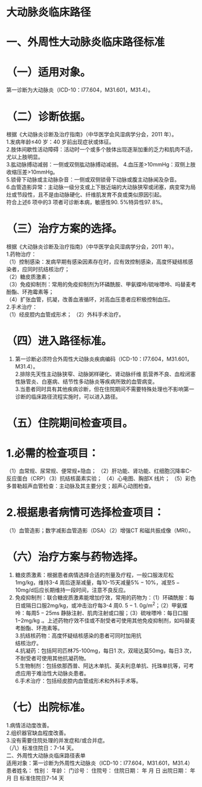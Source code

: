 # 大动脉炎临床路径  
# 一、外周性大动脉炎临床路径标准  
# （一）适用对象。  
第一诊断为大动脉炎（ICD-10：I77.604，M31.601，M31.4）。  
# （二）诊断依据。  
根据《大动脉炎诊断及治疗指南》（中华医学会风湿病学分会，2011 年）。  
1.发病年龄≤40 岁：40 岁前出现症状或体征。  
2.肢体间歇性活动障碍：活动时一个或多个肢体出现逐渐加重的乏力和肌肉不适，尤以上肢明显。  
3.肱动脉搏动减弱：一侧或双侧肱动脉搏动减弱。 4.血压差>10mmHg：双侧上肢收缩压差>10mmHg。  
5.锁骨下动脉或主动脉杂音：一侧或双侧锁骨下动脉或腹主动脉闻及杂音。  
6.血管造影异常：主动脉一级分支或上下肢近端的大动脉狭窄或闭塞，病变常为局灶或节段性，且不是由动脉硬化、纤维肌发育不良或类似原因引起。  
符合上述6 项中的3 项者可诊断本病，敏感性$90.\;5\%$特异性$97.\,8\%$。  
# （三）治疗方案的选择。  
根据《大动脉炎诊断及治疗指南》（中华医学会风湿病学分会，2011 年）。  
1.药物治疗：  
（1）控制感染：发病早期有感染因素存在时，应有效控制感染，高度怀疑结核感染者，应同时抗结核治疗；  
（2）糖皮质激素；  
（3）免疫抑制剂：常用的免疫抑制剂为环磷酰胺、甲氨蝶呤/硫唑嘌呤、吗替麦考酚酯、环孢霉素等；  
（4）扩张血管，抗凝，改善血液循环，对高血压患者应积极控制血压。  
2.手术治疗：  
（1）经皮腔内血管成形术； （2）外科手术治疗。  
# （四）进入路径标准。  
1. 第一诊断必须符合外周性大动脉炎疾病编码（ICD-10：I77.604，M31.601，M31.4）。  
2.排除先天性主动脉狭窄、动脉粥样硬化、肾动脉纤维 肌营养不良、血栓闭塞性脉管炎、白塞病、结节性多动脉炎等疾病所致的血管病变。  
3.当患者同时具有其他疾病诊断，但在住院期间不需要特殊处理也不影响第一诊断的临床路径流程实施时，可以进入路径。  
# （五）住院期间检查项目。  
# 1.必需的检查项目：  
（1）血常规、尿常规、便常规$+$隐血； （2）肝功能、肾功能、红细胞沉降率C-反应蛋白（CRP）（3）抗结核菌素实验； （4）心电图、胸部X 线片； （5）彩色多普勒超声血管检查：主动脉及其主要分支；超声心动图检查。  
# 2.根据患者病情可选择检查项目：  
（1）血管造影；数字减影血管造影（DSA）（2）增强CT 和磁共振成像（MRI）。  
# （六）治疗方案与药物选择。  
1. 糖皮质激素：根据患者病情选择合适的剂量及疗程，一般口服泼尼松$1\mathrm{mg/kg}$，维持3-4 周后逐渐减量，每10-15天减量$5\%{-}10\%$，减至$5{-}10\mathrm{mg/d}$后应长期维持一段时间，注意不良反应。  
2. 免疫抑制剂：联合糖皮质激素能增加疗效，常用的药物为：（1）环磷酰胺：每日或隔日口服$2{\mathrm{mg/kg}}$，或冲击治疗每3-4 周$0.\ 5{-}1.\ 0\mathrm{g/m^{2}}$；（2）甲氨蝶呤：每周$5{-}25\mathrm{ms}$ 静脉注射、肌肉注射或口服；（3）硫唑嘌呤：每日口服$1{\mathrm{-}}2{\mathrm{mg/kg}}\,.$。上述药物疗效不佳或不耐受者可使用其他免疫抑制剂，如吗替麦考酚酯、环孢素等。  
3.抗结核药物：高度怀疑结核感染的患者可同时加用抗  
结核治疗。  
4.抗凝药：包括阿司匹林75-100mg，每日1 次，双嘧达莫$50\mathrm{mg}$，每日3 次，不耐受者可使用其他抗凝药物。  
5.生物制剂：包括依那西普、阿达木单抗、英夫利息单抗、托珠单抗等，可考虑应用于难治性大动脉炎患者。  
6.手术治疗：包括经皮腔内血管成形术和外科手术等。  
# （七）出院标准。  
1.病情活动度改善。  
2.组织器官缺血程度改善。  
3.没有需要住院处理的并发症和/或合并症。  
（八）标准住院日：7-14 天。  
二、外周性大动脉炎临床路径表单  
适用对象：第一诊断为外周性大动脉炎（ICD-10：I77.604，M31.601，M31.4） 患者姓名：          性别：     年龄：    门诊号：       住院号：           住院日期：    年  月  日     出院日期：    年  月  日  标准住院日7-14 天  
